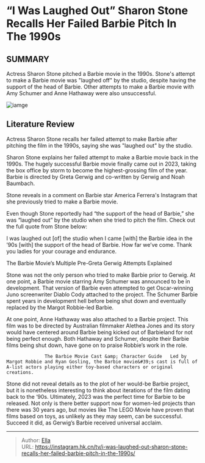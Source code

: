 # “I Was Laughed Out” Sharon Stone Recalls Her Failed Barbie Pitch In The 1990s


## SUMMARY 



  Actress Sharon Stone pitched a Barbie movie in the 1990s.   Stone&#39;s attempt to make a Barbie movie was &#34;laughed off&#34; by the studio, despite having the support of the head of Barbie.   Other attempts to make a Barbie movie with Amy Schumer and Anne Hathaway were also unsuccessful.  

![iamge](https://static1.srcdn.com/wordpress/wp-content/uploads/2023/10/sharon-stone-as-ginger-mckenna-in-casino.jpg)

## Literature Review

Actress Sharon Stone recalls her failed attempt to make Barbie after pitching the film in the 1990s, saying she was &#34;laughed out&#34; by the studio.




Sharon Stone explains her failed attempt to make a Barbie movie back in the 1990s. The hugely successful Barbie movie finally came out in 2023, taking the box office by storm to become the highest-grossing film of the year. Barbie is directed by Greta Gerwig and co-written by Gerwig and Noah Baumbach.




Stone reveals in a comment on Barbie star America Ferrera&#39;s Instagram that she previously tried to make a Barbie movie.


 

Even though Stone reportedly had “the support of the head of Barbie,” she was “laughed out” by the studio when she tried to pitch the film. Check out the full quote from Stone below:


I was laughed out [of] the studio when I came [with] the Barbie idea in the ’90s [with] the support of the head of Barbie. How far we’ve come. Thank you ladies for your courage and endurance.



 The Barbie Movie’s Multiple Pre-Greta Gerwig Attempts Explained 
         




Stone was not the only person who tried to make Barbie prior to Gerwig. At one point, a Barbie movie starring Amy Schumer was announced to be in development. That version of Barbie even attempted to get Oscar-winning Juno screenwriter Diablo Cody attached to the project. The Schumer Barbie spent years in development hell before being shut down and eventually replaced by the Margot Robbie-led Barbie.

At one point, Anne Hathaway was also attached to a Barbie project. This film was to be directed by Australian filmmaker Alethea Jones and its story would have centered around Barbie being kicked out of Barbieland for not being perfect enough. Both Hathaway and Schumer, despite their Barbie films being shut down, have gone on to praise Robbie’s work in the role.

                  The Barbie Movie Cast &amp; Character Guide   Led by Margot Robbie and Ryan Gosling, the Barbie movie&#39;s cast is full of A-list actors playing either toy-based characters or original creations.   




Stone did not reveal details as to the plot of her would-be Barbie project, but it is nonetheless interesting to think about iterations of the film dating back to the ‘90s. Ultimately, 2023 was the perfect time for Barbie to be released. Not only is there better support now for women-led projects than there was 30 years ago, but movies like The LEGO Movie have proven that films based on toys, as unlikely as they may seem, can be successful. Succeed it did, as Gerwig’s Barbie received universal acclaim.



---

> Author: [Ella](https://instagram.hk.cn/)  
> URL: https://instagram.hk.cn/tv/i-was-laughed-out-sharon-stone-recalls-her-failed-barbie-pitch-in-the-1990s/  

